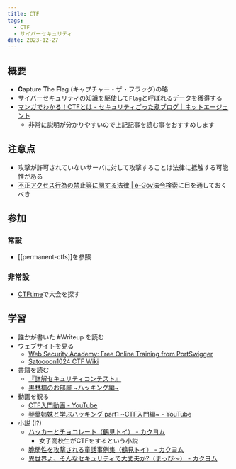 ```yaml
---
title: CTF
tags:
  - CTF
  - サイバーセキュリティ
date: 2023-12-27
---
```

## 概要
- **C**apture **T**he **F**lag (キャプチャー・ザ・フラッグ)の略
- サイバーセキュリティの知識を駆使して`Flag`と呼ばれるデータを獲得する
- [マンガでわかる！CTFとは - セキュリティごった煮ブログ｜ネットエージェント](https://netagent.co.jp/study/blog/easy/20191212.html)
    - 非常に説明が分かりやすいので上記記事を読む事をおすすめします
## 注意点
- 攻撃が許可されていないサーバに対して攻撃することは法律に抵触する可能性がある
- [不正アクセス行為の禁止等に関する法律 | e-Gov法令検索](https://elaws.e-gov.go.jp/document?lawid=411AC0000000128_20220617_504AC0000000068)に目を通しておくべき
## 参加
### 常設
- [[permanent-ctfs]]を参照
### 非常設
- [CTFtime](https://ctftime.org/)で大会を探す
## 学習
- 誰かが書いた #Writeup を読む
- ウェブサイトを見る
    - [Web Security Academy: Free Online Training from PortSwigger](https://portswigger.net/web-security)
    - [Satoooon1024 CTF Wiki](https://scrapbox.io/satoooon-ctf-wiki/)
- 書籍を読む
    - [『詳解セキュリティコンテスト』](https://ctfbook.github.io/2nd/)
    - [黒林檎のお部屋 ~ハッキング編~](http://ruffnex.net/kuroringo/pdf/Hack.pdf)
- 動画を観る
    - [CTF入門動画 - YouTube](https://www.youtube.com/playlist?list=PL6J0QYBvVReGmODp0XZ9T7AT6FeYzGcFA)
    - [琴葉姉妹と学ぶハッキング part1 ~CTF入門編~ - YouTube](https://www.youtube.com/playlist?list=PLgqKwH2cig5NQTk9FvG6kSdO4nzf9kR7i)
- 小説 (!?)
    - [ハッカーとチョコレート（鶴見トイ） - カクヨム](https://kakuyomu.jp/works/1177354054885669846)
        - 女子高校生がCTFをするという小説
    - [脆弱性を攻撃される童話事例集（鶴見トイ） - カクヨム](https://kakuyomu.jp/works/1177354054882453808)
    - [異世界よ、そんなセキュリティで大丈夫か?（まっぴ～） - カクヨム](https://kakuyomu.jp/works/1177354054885538965)